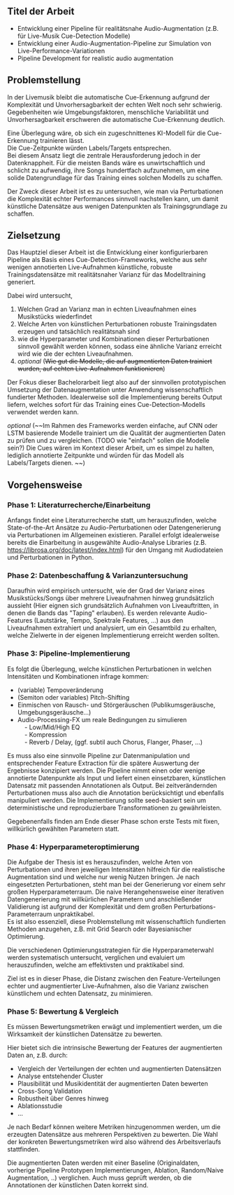 ## **Titel der Arbeit**  
- Entwicklung einer Pipeline für realitätsnahe Audio-Augmentation (z.B. für Live-Musik Cue-Detection Modelle)
- Entwicklung einer Audio-Augmentation-Pipeline zur Simulation von Live-Performance-Variationen
- Pipeline Development for realistic audio augmentation

## **Problemstellung**

In der Livemusik bleibt die automatische Cue-Erkennung aufgrund der Komplexität und Unvorhersagbarkeit der echten Welt noch sehr schwierig.   
Gegebenheiten wie Umgebungsfaktoren, menschliche Variabilität und Unvorhersagbarkeit erschweren die automatische Cue-Erkennung deutlich.

Eine Überlegung wäre, ob sich ein zugeschnittenes KI-Modell für die Cue-Erkennung trainieren lässt.  
Die Cue-Zeitpunkte würden Labels/Targets entsprechen.  
Bei diesem Ansatz liegt die zentrale Herausforderung jedoch in der Datenknappheit. Für die meisten Bands wäre es unwirtschaftlich und schlicht zu aufwendig, ihre Songs hundertfach aufzunehmen, um eine solide Datengrundlage für das Training eines solchen Modells zu schaffen.

Der Zweck dieser Arbeit ist es zu untersuchen, wie man via Perturbationen die Komplexität echter Performances sinnvoll nachstellen kann, um damit künstliche Datensätze aus wenigen Datenpunkten als Trainingsgrundlage zu schaffen.

## **Zielsetzung**

Das Hauptziel dieser Arbeit ist die Entwicklung einer konfigurierbaren Pipeline als Basis eines Cue-Detection-Frameworks, welche aus sehr wenigen annotierten Live-Aufnahmen künstliche, robuste Trainingsdatensätze mit realitätsnaher Varianz für das Modelltraining generiert.

Dabei wird untersucht,  
1. Welchen Grad an Varianz man in echten Liveaufnahmen eines Musikstücks wiederfindet
2. Welche Arten von künstlichen Perturbationen robuste Trainingsdaten erzeugen und tatsächlich realitätsnah sind
3. wie die Hyperparameter und Kombinationen dieser Perturbationen sinnvoll gewählt werden können, sodass eine ähnliche Varianz erreicht wird wie die der echten Liveaufnahmen.
4. *optional* (~~Wie gut die Modelle, die auf augmentierten Daten trainiert wurden, auf echten Live-Aufnahmen funktionieren~~)

Der Fokus dieser Bachelorarbeit liegt also auf der sinnvollen prototypischen Umsetzung der Datenaugmentation unter Anwendung wissenschaftlich fundierter Methoden. 
Idealerweise soll die Implementierung bereits Output liefern, welches sofort für das Training eines Cue-Detection-Modells verwendet werden kann. 

*optional*
(~~Im Rahmen des Frameworks werden einfache, auf CNN oder LSTM basierende Modelle trainiert um die Qualität der augmentierten Daten zu prüfen und zu vergleichen. (TODO wie "einfach" sollen die Modelle sein?)
Die Cues wären im Kontext dieser Arbeit, um es simpel zu halten, lediglich annotierte Zeitpunkte und würden für das Modell als Labels/Targets dienen. ~~) 



## **Vorgehensweise**
### Phase 1: Literaturrecherche/Einarbeitung
Anfangs findet eine Literaturrecherche statt, um herauszufinden, welche State-of-the-Art Ansätze zu Audio-Perturbationen oder Datengenerierung via Perturbationen im Allgemeinen existieren.
Parallel erfolgt idealerweise bereits die Einarbeitung in ausgewählte Audio-Analyse Libraries (z.B. https://librosa.org/doc/latest/index.html) für den Umgang mit Audiodateien und Perturbationen in Python.
### Phase 2: Datenbeschaffung & Varianzuntersuchung
Daraufhin wird empirisch untersucht, wie der Grad der Varianz eines Musikstücks/Songs über mehrere Liveaufnahmen hinweg grundsätzlich aussieht
(Hier eignen sich grundsätzlich Aufnahmen von Liveauftritten, in denen die Bands das "Taping" erlauben).
Es werden relevante Audio-Features (Lautstärke, Tempo, Spektrale Features, ...) aus den Liveaufnahmen extrahiert und analysiert, um ein Gesamtbild zu erhalten, welche Zielwerte in der eigenen Implementierung erreicht werden sollten.
### Phase 3: Pipeline-Implementierung
Es folgt die Überlegung, welche künstlichen Perturbationen in welchen Intensitäten und Kombinationen infrage kommen:  
- (variable) Tempoveränderung  
- (Semiton oder variables) Pitch-Shifting  
- Einmischen von Rausch- und Störgeräuschen (Publikumsgeräusche, Umgebungsgeräusche...)  
- Audio-Processing-FX um reale Bedingungen zu simulieren  
    - Low/Mid/High EQ  
    - Kompression  
    - Reverb / Delay, (ggf. subtil auch Chorus, Flanger, Phaser, …)  

Es muss also eine sinnvolle Pipeline zur Datenmanipulation und entsprechender Feature Extraction für die spätere Auswertung der Ergebnisse konzipiert werden.
Die Pipeline nimmt einen oder wenige annotierte Datenpunkte als Input und liefert einen einsetzbaren, künstlichen Datensatz mit passenden Annotationen als Output.
Bei zeitverändernden Perturbationen muss also auch die Annotation berücksichtigt und ebenfalls manipuliert werden.
Die Implementierung sollte seed-basiert sein um deterministische und reproduzierbare Transformationen zu gewährleisten.

Gegebenenfalls finden am Ende dieser Phase schon erste Tests mit fixen, willkürlich gewählten Parametern statt.

### Phase 4: Hyperparameteroptimierung
Die Aufgabe der Thesis ist es herauszufinden, welche Arten von Perturbationen und ihren jeweiligen Intensitäten hilfreich für die realistische Augmentation sind und welche nur wenig Nutzen bringen.
Je nach eingesetzten Perturbationen, steht man bei der Generierung vor einem sehr großen Hyperparameterraum.
Die naive Herangehensweise einer iterativen Datengenerierung mit willkürlichen Parametern und anschließender Validierung ist aufgrund der Komplexität und dem großen Perturbations-Parameterraum unpraktikabel.  
Es ist also essenziell, diese Problemstellung mit wissenschaftlich fundierten Methoden anzugehen, z.B. mit Grid Search oder Bayesianischer Optimierung. 

Die verschiedenen Optimierungsstrategien für die Hyperparameterwahl werden systematisch untersucht, verglichen und evaluiert um herauszufinden, welche am effektivsten und praktikabel sind.  

Ziel ist es in dieser Phase, die Distanz zwischen den Feature-Verteilungen echter und augmentierter Live-Aufnahmen, also die Varianz zwischen künstlichem und echten Datensatz, zu minimieren.

### Phase 5: Bewertung & Vergleich
Es müssen Bewertungsmetriken erwägt und implementiert werden, um die Wirksamkeit der künstlichen Datensätze zu bewerten.

Hier bietet sich die intrinsische Bewertung der Features der augmentierten Daten an, z.B. durch: 
- Vergleich der Verteilungen der echten und augmentierten Datensätzen
- Analyse entstehender Cluster
- Plausibilität und Musikidentität der augmentierten Daten bewerten
- Cross-Song Validation
- Robustheit über Genres hinweg
- Ablationsstudie
- ...

Je nach Bedarf können weitere Metriken hinzugenommen werden, um die erzeugten Datensätze aus mehreren Perspektiven zu bewerten. Die Wahl der konkreten Bewertungsmetriken wird also während des Arbeitsverlaufs stattfinden.

Die augmentierten Daten werden mit einer Baseline (Originaldaten, vorherige Pipeline Prototypen Implementierungen, Ablation, Random/Naive Augmentation, ..) verglichen.
Auch muss geprüft werden, ob die Annotationen der künstlichen Daten korrekt sind.




